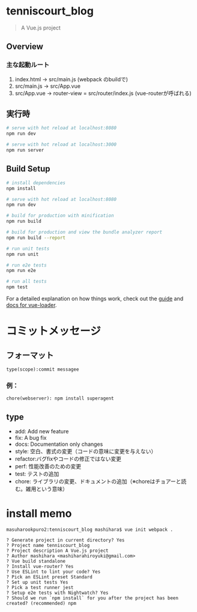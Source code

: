 # tenniscourt_blog

> A Vue.js project

## Overview
### 主な起動ルート
1. index.html -> src/main.js (webpack のbuildで)
2. src/main.js -> src/App.vue
3. src/App.vue -> router-view = src/router/index.js (vue-routerが呼ばれる)

## 実行時
```bash
# serve with hot reload at localhost:8080
npm run dev

# serve with hot reload at localhost:3000
npm run server
```


## Build Setup

``` bash
# install dependencies
npm install

# serve with hot reload at localhost:8080
npm run dev

# build for production with minification
npm run build

# build for production and view the bundle analyzer report
npm run build --report

# run unit tests
npm run unit

# run e2e tests
npm run e2e

# run all tests
npm test
```

For a detailed explanation on how things work, check out the [guide](http://vuejs-templates.github.io/webpack/) and [docs for vue-loader](http://vuejs.github.io/vue-loader).

# コミットメッセージ
## フォーマット
```
type(scope):commit messagee
```
### 例：
```
chore(webserver): npm install superagent
```

## type
- add: Add new feature
- fix: A bug fix
- docs: Documentation only changes
- style: 空白、書式の変更（コードの意味に変更を与えない）
- refactor:バグfixやコードの修正ではない変更
- perf: 性能改善のための変更
- test: テストの追加
- chore: ライブラリの変更、ドキュメントの追加（※choreはチョアーと読む。雑用という意味）

# install memo
```
masuharookpuro2:tenniscourt_blog mashihara$ vue init webpack .

? Generate project in current directory? Yes
? Project name tenniscourt_blog
? Project description A Vue.js project
? Author mashihara <mashiharahiroyuki@gmail.com>
? Vue build standalone
? Install vue-router? Yes
? Use ESLint to lint your code? Yes
? Pick an ESLint preset Standard
? Set up unit tests Yes
? Pick a test runner jest
? Setup e2e tests with Nightwatch? Yes
? Should we run `npm install` for you after the project has been created? (recommended) npm
```
